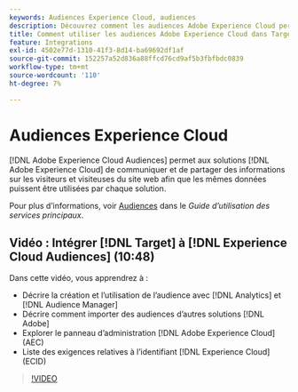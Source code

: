 ```yaml
---
keywords: Audiences Experience Cloud, audiences
description: Découvrez comment les audiences Adobe Experience Cloud permettent aux solutions Experience Cloud de communiquer et de partager des informations sur les visiteurs du site web avec d’autres solutions Adobe.
title: Comment utiliser les audiences Adobe Experience Cloud dans Target ?
feature: Integrations
exl-id: 4502e77d-1310-41f3-8d14-ba69692df1af
source-git-commit: 152257a52d836a88ffcd76cd9af5b3fbfbdc0839
workflow-type: tm+mt
source-wordcount: '110'
ht-degree: 7%

---
```


# Audiences Experience Cloud

[!DNL Adobe Experience Cloud Audiences] permet aux solutions [!DNL Adobe Experience Cloud] de communiquer et de partager des informations sur les visiteurs et visiteuses du site web afin que les mêmes données puissent être utilisées par chaque solution.

Pour plus d’informations, voir [Audiences](https://experienceleague.adobe.com/docs/core-services/interface/audiences/audience-library.html?lang=fr) dans le *Guide d’utilisation des services principaux*.

## Vidéo : Intégrer [!DNL Target] à [!DNL Experience Cloud Audiences] (10:48)

Dans cette vidéo, vous apprendrez à :

* Décrire la création et l’utilisation de l’audience avec [!DNL Analytics] et [!DNL Audience Manager]
* Décrire comment importer des audiences d’autres solutions [!DNL Adobe]
* Explorer le panneau d’administration [!DNL Adobe Experience Cloud] (AEC)
* Liste des exigences relatives à l’identifiant [!DNL Experience Cloud] (ECID)

>[!VIDEO](https://video.tv.adobe.com/v/35152)
